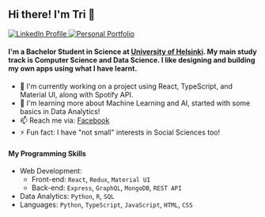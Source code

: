 ## Hi there! I'm Tri 👋

<div id='badges'>
  <a href='https://www.linkedin.com/in/triluu03/'>
    <img src='https://img.shields.io/badge/LinkedIn-blue' alt='LinkedIn Profile' />
  </a>
  <a href='https://triluu03.github.io/personal-portfolio'>
    <img src='https://img.shields.io/badge/Portfolio-brightgreen' alt='Personal Portfolio' />
  </a>
</div>

#### I'm a Bachelor Student in Science at [University of Helsinki](https://www.helsinki.fi/en). My main study track is Computer Science and Data Science. I like designing and building my own apps using what I have learnt.
- 😤 I'm currently working on a project using React, TypeScript, and Material UI, along with Spotify API.
- 📖 I'm learning more about Machine Learning and AI, started with some basics in Data Analytics!
- 📫 Reach me via: [Facebook](https://www.facebook.com/ductri.03)
- ⚡ Fun fact: I have "not small" interests in Social Sciences too!

#### My Programming Skills
- Web Development:
  - Front-end: `React`, `Redux`, `Material UI`
  - Back-end: `Express`, `GraphQL`, `MongoDB`, `REST API`
- Data Analytics: `Python`, `R`, `SQL`
- Languages: `Python`, `TypeScript`, `JavaScript`, `HTML`, `CSS`

<!--
**triluu03/triluu03** is a ✨ _special_ ✨ repository because its `README.md` (this file) appears on your GitHub profile.

Here are some ideas to get you started:

- 🔭 I’m currently working on ...
- 🌱 I’m currently learning ...
- 👯 I’m looking to collaborate on ...
- 🤔 I’m looking for help with ...
- 💬 Ask me about ...
- 📫 How to reach me: ...
- 😄 Pronouns: ...
- ⚡ Fun fact: ...
-->
